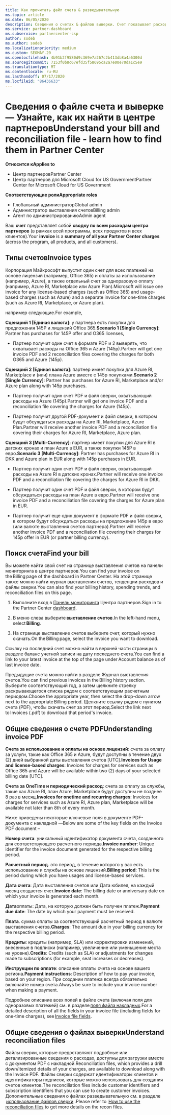 ```yaml
---
title: Как прочитать файл счета & разведывательную
ms.topic: article
ms.date: 06/05/2020
description: Сведения о счетах & файлов выверки. Счет показывает расходы центра партнеров по программе, продуктам и клиентам за этот ежемесячный период.
ms.service: partner-dashboard
ms.subservice: partnercenter-csp
author: sodeb
ms.author: sodeb
ms.localizationpriority: medium
ms.custom: SEOMAY.20
ms.openlocfilehash: 4b91b2f9580d9c369e7a267c2b413db8a4a6300d
ms.sourcegitcommit: 7153f0b8c67efd35f58695ca2a7e00e70da1c5e9
ms.translationtype: MT
ms.contentlocale: ru-RU
ms.lasthandoff: 07/17/2020
ms.locfileid: "86436633"
---
```

# <a name="understand-your-bill-and-reconciliation-file---learn-how-to-find-them-in-partner-center"></a><span data-ttu-id="02020-104">Сведения о файле счета и выверке — Узнайте, как их найти в центре партнеров</span><span class="sxs-lookup"><span data-stu-id="02020-104">Understand your bill and reconciliation file - learn how to find them in Partner Center</span></span>

<span data-ttu-id="02020-105">**Относится к**</span><span class="sxs-lookup"><span data-stu-id="02020-105">**Applies to**</span></span>

- <span data-ttu-id="02020-106">Центр партнеров</span><span class="sxs-lookup"><span data-stu-id="02020-106">Partner Center</span></span>
- <span data-ttu-id="02020-107">Центр партнеров для Microsoft Cloud for US Government</span><span class="sxs-lookup"><span data-stu-id="02020-107">Partner Center for Microsoft Cloud for US Government</span></span>

<span data-ttu-id="02020-108">**Соответствующие роли**</span><span class="sxs-lookup"><span data-stu-id="02020-108">**Appropriate roles**</span></span>

- <span data-ttu-id="02020-109">Глобальный администратор</span><span class="sxs-lookup"><span data-stu-id="02020-109">Global admin</span></span>
- <span data-ttu-id="02020-110">Администратор выставления счетов</span><span class="sxs-lookup"><span data-stu-id="02020-110">Billing admin</span></span>
- <span data-ttu-id="02020-111">Агент по администрированию</span><span class="sxs-lookup"><span data-stu-id="02020-111">Admin agent</span></span>


<span data-ttu-id="02020-112">Ваш **счет** представляет собой **сводку по всем расходам центра партнеров** (в рамках всей программы, всех продуктов и всех клиентов).</span><span class="sxs-lookup"><span data-stu-id="02020-112">Your **invoice** is a **summary of all your Partner Center charges** (across the program, all products, and all customers).</span></span> 

## <a name="invoice-types"></a><span data-ttu-id="02020-113">Типы счетов</span><span class="sxs-lookup"><span data-stu-id="02020-113">Invoice types</span></span>

<span data-ttu-id="02020-114">Корпорация Майкрософт выпустит один счет для всех платежей на основе лицензий (например, Office 365) и оплаты за использование (например, Azure), а также отдельный счет за одноразовую оплату (например, Azure RI, Marketplace или Azure Plan).</span><span class="sxs-lookup"><span data-stu-id="02020-114">Microsoft will issue one invoice for any license-based charges (such as Office 365) and usage-based charges (such as Azure) and a separate invoice for one-time charges (such as Azure RI, Marketplace, or Azure plan).</span></span>

<span data-ttu-id="02020-115">например следующие.</span><span class="sxs-lookup"><span data-stu-id="02020-115">For example,</span></span>  

<span data-ttu-id="02020-116">**Сценарий 1 [Единая валюта]**: у партнера есть покупки для предложения 145P и лицензий Office 365.</span><span class="sxs-lookup"><span data-stu-id="02020-116">**Scenario 1 [Single Currency]**: Partner has purchases for 145P offer and O365 licenses,</span></span>  

- <span data-ttu-id="02020-117">Партнер получит один счет в формате PDF и 2 выверять, что охватывает расходы на Office 365 и Azure (145p).</span><span class="sxs-lookup"><span data-stu-id="02020-117">Partner will get one invoice PDF and 2 reconciliation files covering the charges for both O365 and Azure (145p).</span></span>  

<span data-ttu-id="02020-118">**Сценарий 2 [Единая валюта]**: партнер имеет покупки для Azure RI, Marketplace и (или) плана Azure вместе с 145p покупками.</span><span class="sxs-lookup"><span data-stu-id="02020-118">**Scenario 2 [Single Currency]**: Partner has purchases for Azure RI, Marketplace and/or Azure plan along with 145p purchases.</span></span>

- <span data-ttu-id="02020-119">Партнер получит один счет PDF и файл сверки, охватывающий расходы на Azure (145p).</span><span class="sxs-lookup"><span data-stu-id="02020-119">Partner will get one invoice PDF and a reconciliation file covering the charges for Azure (145p).</span></span> 

- <span data-ttu-id="02020-120">Партнер получит другой PDF-документ и файл сверки, в котором будут обсуждаться расходы на Azure RI, Marketplace, Azure Plan.</span><span class="sxs-lookup"><span data-stu-id="02020-120">Partner will receive another invoice PDF and a reconciliation file covering their charges for Azure RI, Marketplace, Azure plan.</span></span> 

<span data-ttu-id="02020-121">**Сценарий 3 [Multi-Currency]**: партнер имеет покупки для Azure RI в датских кронах и план Azure в EUR, а также покупки 145P в евро.</span><span class="sxs-lookup"><span data-stu-id="02020-121">**Scenario 3 [Multi-Currency]**: Partner has purchases for Azure RI in DKK and Azure plan in EUR along with 145p purchases in EUR.</span></span>

- <span data-ttu-id="02020-122">Партнер получит один счет PDF и файл сверки, охватывающий расходы на Azure RI в датских кронах.</span><span class="sxs-lookup"><span data-stu-id="02020-122">Partner will receive one invoice PDF and a reconciliation file covering the charges for Azure RI in DKK.</span></span> 

- <span data-ttu-id="02020-123">Партнер получит один счет PDF и файл сверки, в котором будут обсуждаться расходы на план Azure в евро.</span><span class="sxs-lookup"><span data-stu-id="02020-123">Partner will receive one invoice PDF and a reconciliation file covering the charges for Azure plan in EUR.</span></span> 

- <span data-ttu-id="02020-124">Партнер получит еще один документ в формате PDF и файл сверки, в котором будут обсуждаться расходы на предложение 145p в евро (или валюте выставления счетов партнера).</span><span class="sxs-lookup"><span data-stu-id="02020-124">Partner will receive another invoice PDF and a reconciliation file covering their charges for 145p offer in EUR (or partner billing currency).</span></span> 

## <a name="find-your-bill"></a><span data-ttu-id="02020-125">Поиск счета</span><span class="sxs-lookup"><span data-stu-id="02020-125">Find your bill</span></span> 

<span data-ttu-id="02020-126">Вы можете найти свой счет на странице выставления счетов на панели мониторинга в центре партнеров.</span><span class="sxs-lookup"><span data-stu-id="02020-126">You can find your invoice on the Billing page of the dashboard in Partner Center.</span></span> <span data-ttu-id="02020-127">На этой странице также можно найти журнал выставления счетов, тенденции расходов и файлы сверки.</span><span class="sxs-lookup"><span data-stu-id="02020-127">You can also find your billing history, spending trends, and reconciliation files on this page.</span></span> 

1. <span data-ttu-id="02020-128">Выполните вход в [Панель мониторинга](https://partner.microsoft.com/dashboard/home) Центра партнеров.</span><span class="sxs-lookup"><span data-stu-id="02020-128">Sign in to the Partner Center [dashboard](https://partner.microsoft.com/dashboard/home).</span></span> 

2. <span data-ttu-id="02020-129">В меню слева выберите **выставление счетов**.</span><span class="sxs-lookup"><span data-stu-id="02020-129">In the left-hand menu, select **Billing**.</span></span> 

3. <span data-ttu-id="02020-130">На странице выставление счетов выберите счет, который нужно скачать.</span><span class="sxs-lookup"><span data-stu-id="02020-130">On the Billing page, select the invoice you want to download.</span></span> 

<span data-ttu-id="02020-131">Ссылку на последний счет можно найти в верхней части страницы в разделе баланс учетной записи на дату последнего счета.</span><span class="sxs-lookup"><span data-stu-id="02020-131">You can find a link to your latest invoice at the top of the page under Account balance as of last invoice date.</span></span> 

<span data-ttu-id="02020-132">Предыдущие счета можно найти в разделе Журнал выставления счетов.</span><span class="sxs-lookup"><span data-stu-id="02020-132">You can find previous invoices in the Billing history section.</span></span> <span data-ttu-id="02020-133">Выберите соответствующий год, а затем щелкните стрелку раскрывающегося списка рядом с соответствующим расчетным периодом.</span><span class="sxs-lookup"><span data-stu-id="02020-133">Choose the appropriate year, then select the drop-down arrow next to the appropriate Billing period.</span></span> <span data-ttu-id="02020-134">Щелкните ссылку рядом с пунктом счета (PDF), чтобы скачать счет за этот период.</span><span class="sxs-lookup"><span data-stu-id="02020-134">Select the link next to Invoices (.pdf) to download that period's invoice.</span></span> 

## <a name="understanding-invoice-pdf"></a><span data-ttu-id="02020-135">Общие сведения о счете PDF</span><span class="sxs-lookup"><span data-stu-id="02020-135">Understanding invoice PDF</span></span> 

<span data-ttu-id="02020-136">**Счета за использование и оплаты на основе лицензий**: счета за оплату за услуги, такие как Office 365 и Azure, будут доступны в течение двух (2) дней выбранной даты выставления счетов [UTC].</span><span class="sxs-lookup"><span data-stu-id="02020-136">**Invoices for Usage and license-based charges**: Invoices for charges for services such as Office 365 and Azure will be available within two (2) days of your selected billing date [UTC].</span></span>  

<span data-ttu-id="02020-137">**Счета за OneTime и периодический расход**: счета за оплату за службы, такие как Azure RI, план Azure, Marketplace будут доступны не позднее 8 раз в месяц.</span><span class="sxs-lookup"><span data-stu-id="02020-137">**Invoices for onetime and recurring charges**: Invoices for charges for services such as Azure RI, Azure plan, Marketplace will be available not later than 8th of every month.</span></span>  

<span data-ttu-id="02020-138">Ниже приведены некоторые ключевые поля в документе PDF-документа с накладной —</span><span class="sxs-lookup"><span data-stu-id="02020-138">Below are some of the key fields on the Invoice PDF document –</span></span>

<span data-ttu-id="02020-139">**Номер счета**: уникальный идентификатор документа счета, созданного для соответствующего расчетного периода.</span><span class="sxs-lookup"><span data-stu-id="02020-139">**Invoice number**: Unique identifier for the invoice document generated for the respective billing period.</span></span> 

<span data-ttu-id="02020-140">**Расчетный период**. это период, в течение которого у вас есть использование и службы на основе лицензий.</span><span class="sxs-lookup"><span data-stu-id="02020-140">**Billing period**: This is the period during which you have usages and license-based services.</span></span> 

<span data-ttu-id="02020-141">**Дата счета**: Дата выставления счетов или Дата юбилея, на каждый месяц создается счет.</span><span class="sxs-lookup"><span data-stu-id="02020-141">**Invoice date**: The billing date or anniversary date on which your invoice is generated each month.</span></span> 

<span data-ttu-id="02020-142">**Дата**оплаты: Дата, на которую должен быть получен платеж.</span><span class="sxs-lookup"><span data-stu-id="02020-142">**Payment due date**: The date by which your payment must be received.</span></span> 

<span data-ttu-id="02020-143">**Плата**. сумма оплаты за соответствующий расчетный период в валюте выставления счетов.</span><span class="sxs-lookup"><span data-stu-id="02020-143">**Charges**: The amount due in your billing currency for the respective billing period.</span></span> 

<span data-ttu-id="02020-144">**Кредиты**: кредиты (например, SLA) или корректировки изменений, внесенные в подписки (например, увеличение или уменьшение места на уровне).</span><span class="sxs-lookup"><span data-stu-id="02020-144">**Credits**: Credits (such as SLA) or adjustments for changes made to subscriptions (for example, seat increases or decreases).</span></span> 

<span data-ttu-id="02020-145">**Инструкции по оплате**: описание оплаты счета на основе вашего региона.</span><span class="sxs-lookup"><span data-stu-id="02020-145">**Payment instructions**: Description of how to pay your invoice, based on your region.</span></span> <span data-ttu-id="02020-146">При создании платежа всегда обязательно включайте номер счета.</span><span class="sxs-lookup"><span data-stu-id="02020-146">Always be sure to include your invoice number when making a payment.</span></span> 

<span data-ttu-id="02020-147">Подробное описание всех полей в файле счета (включая поля для одноразовых платежей) см. в разделе [поля файла накладных](invoice-file.md).</span><span class="sxs-lookup"><span data-stu-id="02020-147">For a detailed description of all the fields in your invoice file (including fields for one-time charges), see [Invoice file fields](invoice-file.md).</span></span> 

## <a name="understand-reconciliation-files"></a><span data-ttu-id="02020-148">Общие сведения о файлах выверки</span><span class="sxs-lookup"><span data-stu-id="02020-148">Understand reconciliation files</span></span>

 <span data-ttu-id="02020-149">Файлы сверки, которые предоставляют подробные или детализированные сведения о расходах, доступны для загрузки вместе с документом PDF с накладной.</span><span class="sxs-lookup"><span data-stu-id="02020-149">Reconciliation files, which provides a drill down/itemized details of your charges, are available to download along with the Invoice PDF.</span></span> <span data-ttu-id="02020-150">Файлы сверки содержат идентификаторы клиентов и идентификаторы подписок, которые можно использовать для создания счетов клиентов.</span><span class="sxs-lookup"><span data-stu-id="02020-150">The reconciliation files include customer identifiers and subscription identifiers that you can use to create customer invoices.</span></span> <span data-ttu-id="02020-151">Дополнительные сведения о файлах разведывательную см. в разделе  [использование файлов сверки](use-the-reconciliation-files.md) .</span><span class="sxs-lookup"><span data-stu-id="02020-151">Please refer to  [How to use the reconciliation files](use-the-reconciliation-files.md) to get more details on the recon files.</span></span> 
